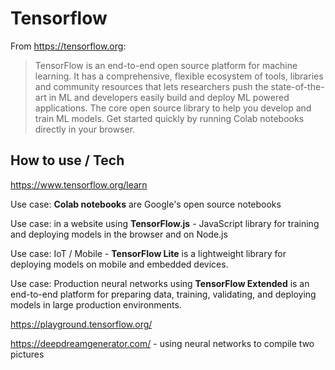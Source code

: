 # Tensorflow
From https://tensorflow.org:
> TensorFlow is an end-to-end open source platform for machine learning. It has a comprehensive, flexible ecosystem of tools, libraries and community resources that lets researchers push the state-of-the-art in ML and developers easily build and deploy ML powered applications.
> The core open source library to help you develop and train ML models. Get started quickly by running Colab notebooks directly in your browser.
> 

## How to use / Tech
https://www.tensorflow.org/learn

Use case: **Colab notebooks** are Google's open source notebooks 

Use case: in a website using **TensorFlow.js** - JavaScript library for training and deploying models in the browser and on Node.js

Use case: IoT / Mobile - **TensorFlow Lite** is a lightweight library for deploying models on mobile and embedded devices.

Use case: Production neural networks using **TensorFlow Extended** is an end-to-end platform for preparing data, training, validating, and deploying models in large production environments.






https://playground.tensorflow.org/

https://deepdreamgenerator.com/ - using neural networks to compile two pictures



